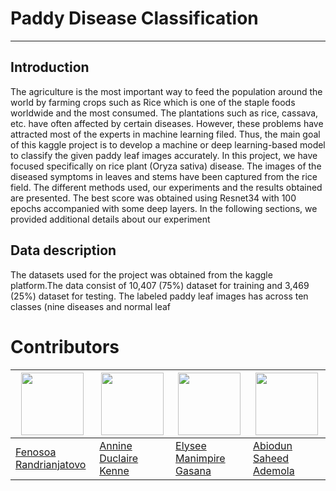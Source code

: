 # Paddy Disease Classification

---

## Introduction 
The agriculture is the most important way to feed the population around the world by farming crops such as Rice
which is one of the staple foods worldwide and the most consumed. The plantations such as rice, cassava, etc.
have often affected by certain diseases. However, these problems have attracted most of the experts in machine
learning filed. Thus, the main goal of this kaggle project is to develop a machine or deep learning-based model to
classify the given paddy leaf images accurately. In this project, we have focused specifically on rice plant (Oryza
sativa) disease. The images of the diseased symptoms in leaves and stems have been captured from the rice field.
The different methods used, our experiments and the results obtained are presented. The best score was obtained
using Resnet34 with 100 epochs accompanied with some deep layers. In the following sections, we provided
additional details about our experiment

## Data description

The datasets used for the project was obtained from the kaggle platform.The data consist of 10,407 (75%) dataset
for training and 3,469 (25%) dataset for testing. The labeled paddy leaf images has across ten classes (nine diseases
and normal leaf







# Contributors
<img src="https://avatars.githubusercontent.com/u/98966847?v=4" width="100" height="100"> | <img src="https://avatars.githubusercontent.com/u/97548404?v=4" width="100" height="100">| <img src="https://avatars.githubusercontent.com/u/98966983?v=4" width="100" height="100"> | <img src="https://avatars.githubusercontent.com/u/99017712?v=4" width="100" height="100">
------|-----|------|------
[Fenosoa Randrianjatovo](https://github.com/FenosoaRandrianjatovo) | [Annine Duclaire Kenne](https://github.com/annine1)| [Elysee Manimpire Gasana](https://github.com/GasanaElysee12) | [Abiodun Saheed Ademola](https://github.com/Eminent01)
